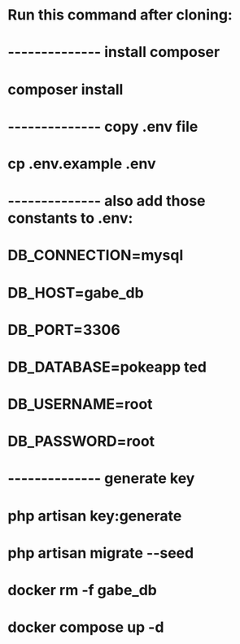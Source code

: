 
# Run this command after cloning:

# -------------- install composer
# composer install

# -------------- copy .env file
# cp .env.example .env

# -------------- also add those constants to .env:
# DB_CONNECTION=mysql
# DB_HOST=gabe_db     
# DB_PORT=3306
# DB_DATABASE=pokeapp ted
# DB_USERNAME=root
# DB_PASSWORD=root  

# -------------- generate key
# php artisan key:generate

# php artisan migrate --seed
# docker rm -f gabe_db
# docker compose up -d
